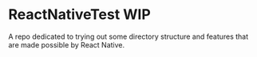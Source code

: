 # ReactNativeTest WIP

A repo dedicated to trying out some directory structure and features that are made possible by React Native. 

